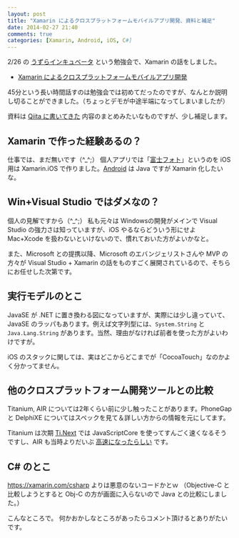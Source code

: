 ```yaml
---
layout: post
title: "Xamarin によるクロスプラットフォームモバイルアプリ開発、資料と補足"
date: 2014-02-27 21:40
comments: true
categories: [Xamarin, Android, iOS, C#]
---
```

2/26 の [うずらインキュベータ](http://atnd.org/events/47898) という勉強会で、Xamarin の話をしました。
<!--more-->

* [Xamarin によるクロスプラットフォームモバイルアプリ開発](http://www.slideshare.net/slideshow/embed_code/31674661)

45分という長い時間話すのは勉強会では初めてだったのですが、なんとか説明し切ることができました。（ちょっとデモが中途半端になってしまいましたが）

資料は [Qiita に書いてきた](http://qiita.com/tags/xamarin) 内容のまとめみたいなものですが、少し補足します。

## Xamarin で作った経験あるの？

仕事では、まだ無いです（^_^;）
個人アプリでは「[富士フォト](https://itunes.apple.com/us/app/fu-shifoto/id806913229)」というのを iOS 用は Xamarin.iOS で作りました。[Android](https://play.google.com/store/apps/details?id=com.amay077.android.fujiphoto) は Java ですが Xamarin 化したいな。

## Win+Visual Studio ではダメなの？

個人の見解ですから（^_^;）
私も元々は Windowsの開発がメインで Visual Studio の強力さは知っていますが、iOS やるならどういう形にせよ Mac+Xcode を扱わないといけないので、慣れておいた方がよいかなと。

また、Microsoft との提携以降、Microsoft のエバンジェリストさんや MVP の方々が Visual Studio + Xamarin の話をものすごく展開されているので、そちらにお任せした次第です。

## 実行モデルのとこ

JavaSE が .NET に置き換わる図になっていますが、実際には少し違っていて、JavaSE のラッパもあります。例えば文字列型には、``System.String`` と ``Java.Lang.String`` があります。当然、理由がなければ前者を使った方がよいわけですが。

iOS のスタックに関しては、実はどこからどこまでが「CocoaTouch」なのかよく分かってません。

## 他のクロスプラットフォーム開発ツールとの比較

Titanium, AIR については2年くらい前に少し触ったことがあります。PhoneGap と DelphiXE についてはスペックを見て＆詳しい方からの情報を元にしてます。

Titanium は次期 [Ti.Next](http://titanium-mobile.jp/38) では JavaScriptCore を使ってすんごく速くなるそうですし、AIR も当時よりだいぶ [高速になったらしい](http://www.slideshare.net/pik256/dev-sumi2014-13c4rev) です。

## C# のとこ

https://xamarin.com/csharp よりは悪意のないコードかとｗ
（Objective-C と比較しようとすると Obj-C の方が画面に入らないので Java との比較にしました。）



こんなところで。
何かおかしなところがあったらコメント頂けるとありがたいです。
